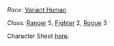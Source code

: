 *Race:* [Variant Human](http://dnd5e.wikidot.com/human)

*Class:* [Ranger](http://dnd5e.wikidot.com/ranger) 5, [Fighter](http://dnd5e.wikidot.com/fighter) 2, [Rogue](http://dnd5e.wikidot.com/rogue) 3

Character Sheet [here](https://www.dndbeyond.com/characters/106598605).